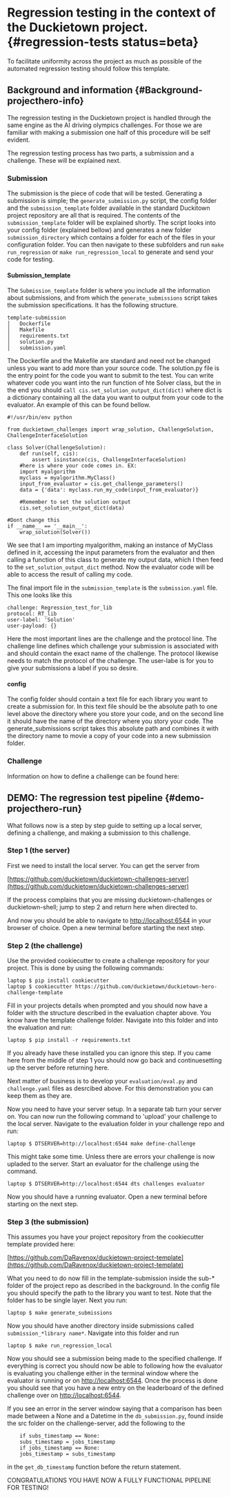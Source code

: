 # Regression testing in the context of the Duckietown project. {#regression-tests status=beta}

To facilitate uniformity across the project as much as possible of the automated regression testing should follow this template.

## Background and information {#Background-projecthero-info}

The regression testing in the Duckietown project is handled through the same engine as the AI driving olympics challenges. For those we are familiar with making a submission one half of this procedure will be self evident.

The regression testing process has two parts, a submission and a challenge. These will be explained next.

### Submission

The submission is the piece of code that will be tested. Generating a submission is simple; the `generate_submission.py` script, the config folder and the `submission_template` folder available in the standard Duckitown project repository are all that is required. The contents of the `submission_template` folder will be explained shortly. The script looks into your config folder (explained bellow) and generates a new folder `submission_directory` which contains a folder for each of the files in your configuration folder. You can then navigate to these subfolders and run `make run_regression` or `make run_regression_local` to generate and send your code for testing.

#### Submission\_template
The `Submission_template` folder is where you include all the information about submissions, and from which the `generate_submissions` script takes the submission specifications. It has the following structure.

```
template-submission
│   Dockerfile
│   Makefile
│   requirements.txt
│   solution.py
│   submission.yaml
```

The Dockerfile and the Makefile are standard and need not be changed unless you want to add more than your source code. The solution.py file is the entry point for the code you want to submit to the test. You can write whatever code you want into the run function of hte Solver class, but the in the end you should `call cis.set_solution_output_dict(dict)` where dict is a dictionary containing all the data you want to output from your code to the evaluator. An example of this can be found bellow. 

```
#!/usr/bin/env python

from duckietown_challenges import wrap_solution, ChallengeSolution, ChallengeInterfaceSolution

class Solver(ChallengeSolution):
    def run(self, cis):
        assert isinstance(cis, ChallengeInterfaceSolution)
	#here is where your code comes in. EX:
	import myalgorithm	
	myclass = myalgorithm.MyClass()
	input_from_evaluator = cis.get_challenge_parameters()
	data = {'data': myclass.run_my_code(input_from_evaluator)}
	
	#Remember to set the solution output
	cis.set_solution_output_dict(data)

#Dont change this
if __name__ == '__main__':
    wrap_solution(Solver())
```
We see that I am importing myalgorithm, making an instance of MyClass defined in it, accessing the input parameters from the evaluator and then calling a function of this class to generate my output data, which I then feed to the `set_solution_output_dict` method. Now the evaluator code will be able to access the result of calling my code.

The final import file in the `submission_template` is the `submission.yaml` file. This one looks like this

```
challenge: Regression_test_for_lib
protocol: RT_lib
user-label: 'Solution'
user-payload: {}
```

Here the most important lines are the challenge and the protocol line. The challenge line defines which challenge your submission is associated with and should contain the exact name of the challenge. The protocol likewise needs to match the protocol of the challenge. The user-labe is for you to give your submissions a label if you so desire.

#### config

The config folder should contain a text file for each library you want to create a submission for. In this text file should be the absolute path to one level above the directory where you store your code, and on the second line it should have the name of the directory where you story your code. The generate\_submissions script takes this absolute path and combines it with the directory name to movie a copy of your code into a new submission folder.


### Challenge
Information on how to define a challenge can be found here:


## DEMO: The regression test pipeline {#demo-projecthero-run}

What follows now is a step by step guide to setting up a local server, defining a challenge, and making a submission to this challenge.

### Step 1 (the server)
First we need to install the local server. You can get the server from 

[https://github.com/duckietown/duckietown-challenges-server](https://github.com/duckietown/duckietown-challenges-server)

If the process complains that you are missing duckietown-challenges or duckietown-shell; jump to step 2 and return here when directed to.

And now you should be able to navigate to [http://localhost:6544](http://localhost:6544) in your browser of choice. Open a new terminal before starting the next step.

### Step 2 (the challenge) 

Use the provided cookiecutter to create a challenge repository for your project. This is done by using the following commands:

    laptop $ pip install cookiecutter
    laptop $ cookiecutter https://github.com/duckietown/duckietown-hero-challenge-template

Fill in your projects details when prompted and you should now have a folder with the structure described in the evaluation chapter above.
You know have the template challenge folder. Navigate into this folder and into the evaluation and run:

    laptop $ pip install -r requirements.txt 

If you already have these installed you can ignore this step. If you came here from the middle of step 1 you should now go back and continuesetting up the server before returning here.

Next matter of business is to develop your `evaluation/eval.py` and `challenge.yaml` files as desrcibed above. For this demonstration you can keep them as they are.

Now you need to have your server setup. In a separate tab turn your server on. You can now run the following command to 'upload' your challenge to the local server. Navigate to the evaluation folder in your challenge repo and run:

    laptop $ DTSERVER=http://localhost:6544 make define-challenge

This might take some time. Unless there are errors your challenge is now upladed to the server. Start an evaluator for the challenge using the command.

    laptop $ DTSERVER=http://localhost:6544 dts challenges evaluator

Now you should have a running evaluator. Open a new terminal before starting on the next step.

### Step 3 (the submission)

This assumes you have your project repository from the cookiecutter template provided here:

[https://github.com/DaRavenox/duckietown-project-template](https://github.com/DaRavenox/duckietown-project-template)

What you need to do now fill in the template-submission inside the sub-\* folder of the project repo as described in the background. In the config file you should specify the path to the library you want to test. Note that the folder has to be single layer. Next you run:

    laptop $ make generate_submissions

Now you should have another directory inside submissions called `submission_*library name*`. Navigate into this folder and run

    laptop $ make run_regression_local

Now you should see a submission being made to the specified challenge. If everything is correct you should now be able to following how the evaluator is evaluating you challenge either in the terminal window where the evaluator is running or on [http://localhost:6544](http://localhost:6544). Once the process is done you should see that you have a new entry on the leaderboard of the defined challenge over on [http://localhost:6544](http://localhost:6544). 

If you see an error in the server window saying that a comparison has been made between a None and a Datetime in the `db_submission.py`, found inside the src folder on the challenge-server, add the following to the
```
    if subs_timestamp == None:
	subs_timestamp = jobs_timestamp
    if jobs_timestamp == None:
	jobs_timestamp = subs_timestamp
```

in the `get_db_timestamp` function before the return statement.



CONGRATULATIONS YOU HAVE NOW A FULLY FUNCTIONAL PIPELINE FOR TESTING!





